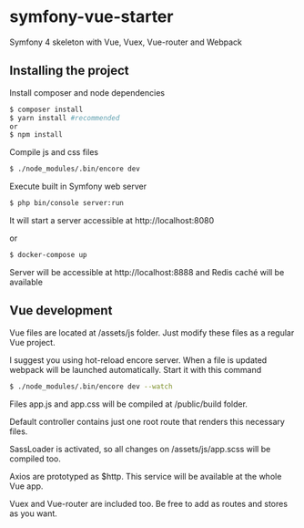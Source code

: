 
# symfony-vue-starter
Symfony 4 skeleton with Vue, Vuex, Vue-router and Webpack

## Installing the project

Install composer and node dependencies

```sh
$ composer install
$ yarn install #recommended
or
$ npm install
```

Compile js and css files

```sh
$ ./node_modules/.bin/encore dev 
```

Execute built in Symfony web server

```sh
$ php bin/console server:run
```
It will start a server accessible at http://localhost:8080

or

```sh
$ docker-compose up
```

Server will be accessible at http://localhost:8888 and Redis caché will
be available


## Vue development

Vue files are located at /assets/js folder. Just modify these files as a regular Vue project.

I suggest you using hot-reload encore server. When a file is updated webpack will be launched automatically. Start it with this command

```sh
$ ./node_modules/.bin/encore dev --watch
```

Files app.js and app.css will be compiled at /public/build folder.

Default controller contains just one root route that renders this necessary files.

SassLoader is activated, so all changes on /assets/js/app.scss will be compiled too.

Axios are prototyped as $http. This service will be available at the whole Vue app.

Vuex and Vue-router are included too. Be free to add as routes and stores as you want.
